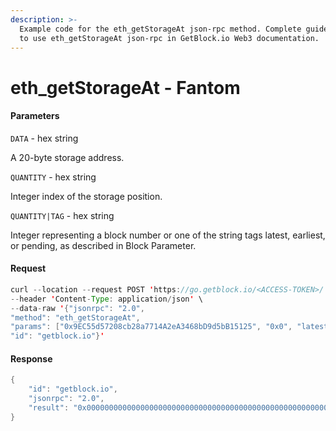 ```yaml
---
description: >-
  Example code for the eth_getStorageAt json-rpc method. Сomplete guide on how
  to use eth_getStorageAt json-rpc in GetBlock.io Web3 documentation.
---
```


# eth\_getStorageAt - Fantom

#### Parameters

`DATA` - hex string

A 20-byte storage address.

`QUANTITY` - hex string

Integer index of the storage position.

`QUANTITY|TAG` - hex string

Integer representing a block number or one of the string tags latest, earliest, or pending, as described in Block Parameter.

#### Request

```java
curl --location --request POST 'https://go.getblock.io/<ACCESS-TOKEN>/' \
--header 'Content-Type: application/json' \
--data-raw '{"jsonrpc": "2.0",
"method": "eth_getStorageAt",
"params": ["0x9EC55d57208cb28a7714A2eA3468bD9d5bB15125", "0x0", "latest"],
"id": "getblock.io"}'
```

#### Response

```java
{
    "id": "getblock.io",
    "jsonrpc": "2.0",
    "result": "0x0000000000000000000000000000000000000000000000000000000000000000"
}
```
